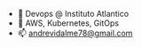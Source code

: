 <!--
[![Top Langs](https://github-readme-stats.vercel.app/api/top-langs/?username=vidalme&langs_count=10&exclude_repo=github.com/vidalme/automation_projects_python&layout=compact)](https://github.com/anuraghazra/github-readme-stats)


**vidalme/vidalme** is a ✨ _special_ ✨ repository because its `README.md` (this file) appears on your GitHub profile.

Here are some ideas to get you started:

- 🔭 I’m currently working on ...
- 🌱 I’m currently learning ...
- 👯 I’m looking to collaborate on ...
- 🤔 I’m looking for help with ...
- 💬 Ask me about ...
- 📫 How to reach me: ...
- 😄 Pronouns: ...
- ⚡ Fun fact: ...
-->

- 🔭 Devops @ Instituto Atlantico
- 🌱 AWS, Kubernetes, GitOps
- 📫 andrevidalme78@gmail.com
